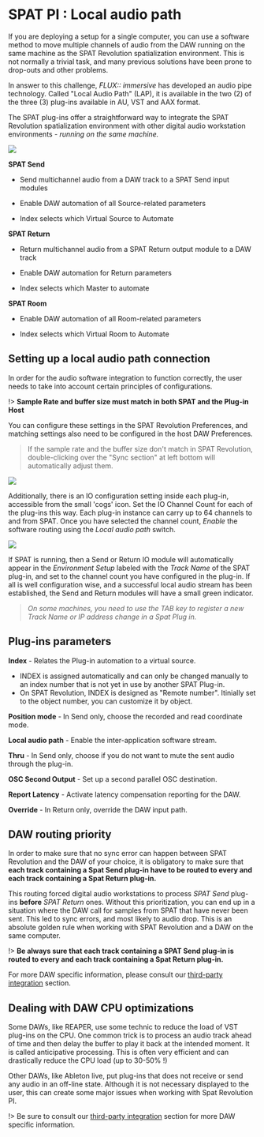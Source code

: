# SPAT PI : Local audio path

If you are deploying a setup for a single computer, you can use a software method to move multiple channels of audio from the DAW running on the same machine as the SPAT Revolution spatialization environment.
This is not normally a trivial task, and many previous solutions have been prone to drop-outs and other problems.

In answer to this challenge, *FLUX:: immersive* has developed an audio pipe technology. Called "Local Audio Path" (LAP), it is available in the two (2) of the three (3) plug-ins available in AU, VST and AAX format.

The SPAT plug-ins offer a straightforward way to integrate the SPAT Revolution spatialization environment with other digital audio workstation environments - _running on the same machine._

![](https://media.githubusercontent.com/media/FLUX-SE/doc_images/main/SpatR/ThirdParty/ReaperPlugins.png)

<!-- TODO: update the image -->

**SPAT Send**

- Send multichannel audio from a DAW track to a SPAT Send input modules

- Enable DAW automation of all Source-related parameters

- Index selects which Virtual Source to Automate

**SPAT Return**

- Return multichannel audio from a SPAT Return output module to a DAW track

- Enable DAW automation for Return parameters

- Index selects which Master to automate


**SPAT Room**

- Enable DAW automation of all Room-related parameters

- Index selects which Virtual Room to Automate

## Setting up a local audio path connection

In order for the audio software integration to function correctly, the user needs to
take into account certain principles of configurations.

!> **Sample Rate and buffer size must match in both SPAT and the Plug-in Host**

You can configure these settings in the SPAT Revolution Preferences, and matching settings also need to be configured in the host DAW Preferences.

> If the sample rate and the buffer size don't match in SPAT Revolution, double-clicking over the "Sync section" at left bottom will automatically adjust them.  

![]( https://media.githubusercontent.com/media/FLUX-SE/doc_images/main/SpatR/ThirdParty/ReaperPluginsAdvancedPanel.png)

<!-- TODO: update the image ????-->

Additionally, there is an IO configuration setting inside each plug-in, accessible from the small 'cogs' icon.
Set the IO Channel Count for each of the plug-ins this way.
Each plug-in instance can carry up to 64 channels to and from SPAT.
Once you have selected the channel count, _Enable_ the software routing using the _Local audio path_ switch.

![](https://media.githubusercontent.com/media/FLUX-SE/doc_images/main/SpatR/Setup/InputModuleRow.png)

If SPAT is running, then a Send or Return IO module will automatically appear in the _Environment Setup_ labeled with the _Track Name_ of the SPAT plug-in, and set to the channel count you have configured in the plug-in. If all is well configuration wise, and a successful local audio stream has been established, the Send and Return modules will have a small green indicator.

> _On some machines, you need to use the TAB key to register a new Track Name or IP address change in a Spat Plug in._

## Plug-ins parameters

**Index** - Relates the Plug-in automation to a virtual source.
- INDEX is assigned automatically and can only be changed manually to an index number that is not yet in use by another SPAT Plug-in.
- On SPAT Revolution, INDEX is designed as "Remote number". Itinially set to the object number, you can customize it by object.

**Position mode** - In Send only, choose the recorded and read coordinate mode.  

**Local audio path** - Enable the inter-application software stream.

**Thru** - In Send only, choose if you do not want to mute the sent audio through the plug-in.

**OSC Second Output** - Set up a second parallel OSC destination.

**Report Latency** - Activate latency compensation reporting for the DAW.

**Override** - In Return only, override the DAW input path.

## DAW routing priority

In order to make sure that no sync error can happen between SPAT Revolution and the DAW of your choice, it is obligatory to make sure that **each track containing a Spat Send plug-in have to be routed to every and each track containing a Spat Return plug-in.**

This routing forced digital audio workstations to process *SPAT Send* plug-ins **before** *SPAT Return* ones. Without this prioritization, you can end up in a situation where the DAW call for samples from SPAT that have never been sent. This led to sync errors, and most likely to audio drop. This is an absolute golden rule when working with SPAT Revolution and a DAW on the same computer.

!> **Be always sure that each track containing a SPAT Send plug-in is routed to every and each track containing a Spat Return plug-in.**

For more DAW specific information, please consult our [third-party integration](Third_Party_Integration.md) section.

## Dealing with DAW CPU optimizations

Some DAWs, like REAPER, use some technic to reduce the load of VST plug-ins on the CPU. One common trick is to process an audio track ahead of time and then delay the buffer to play it back at the intended moment. It is called anticipative processing. This is often very efficient and can drastically reduce the CPU load (up to 30-50% !)

Other DAWs, like Ableton live, put plug-ins that does not receive or send any audio in an off-line state. Although it is not necessary displayed to the user, this can create some major issues when working with Spat Revolution PI.

!> Be sure to consult our [third-party integration](Third_Party_Integration.md) section for more DAW specific information.
